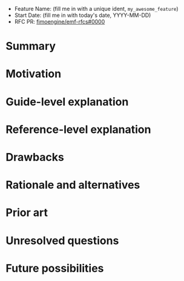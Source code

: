 - Feature Name: (fill me in with a unique ident, `my_awesome_feature`)
- Start Date: (fill me in with today's date, YYYY-MM-DD)
- RFC PR: [fimoengine/emf-rfcs#0000](https://github.com/fimoengine/emf-rfcs/pull/0000)

# Summary

[summary]: #summary

# Motivation

[motivation]: #motivation

# Guide-level explanation

[guide-level-explanation]: #guide-level-explanation

# Reference-level explanation

[reference-level-explanation]: #reference-level-explanation

# Drawbacks

[drawbacks]: #drawbacks

# Rationale and alternatives

[rationale-and-alternatives]: #rationale-and-alternatives

# Prior art

[prior-art]: #prior-art

# Unresolved questions

[unresolved-questions]: #unresolved-questions

# Future possibilities

[future-possibilities]: #future-possibilities
